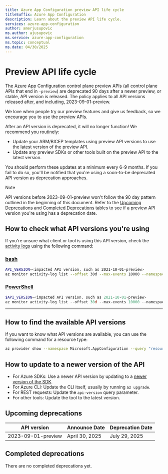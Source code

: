 ```yaml
---
title: Azure App Configuration preview API life cycle
titleSuffix: Azure App Configuration
description: Learn about the preview API life cycle.
services: azure-app-configuration
author: amerjusupovic
ms.author: ajusupovic
ms.service: azure-app-configuration
ms.topic: conceptual
ms.date: 04/30/2025
---
```


# Preview API life cycle

The Azure App Configuration control plane preview APIs (all control plane APIs that end in `-preview`) are deprecated 90 days after a newer preview, or stable, API version is released. The policy applies to all API versions released after, and including, 2023-09-01-preview.

We love when people try our preview features and give us feedback, so we encourage you to use the preview APIs.

After an API version is deprecated, it will no longer function! We recommend you routinely:
- Update your ARM/BICEP templates using preview API versions to use the latest version of the preview API.
- Update any preview SDKs or other tools built on the preview API to the latest version.

You should perform these updates at a minimum every 6-9 months. If you fail to do so, you'll be notified that you're using a soon-to-be deprecated API version as deprecation approaches.

> [!NOTE]
> API versions before 2023-09-01-preview won't follow the 90 day pattern outlined in the beginning of this document. Refer to the [Upcoming Deprecations](#upcoming-deprecations) and [Completed Deprecations](#completed-deprecations) tables to see if a preview API version you're using has a deprecation date. 

## How to check what API versions you're using

If you're unsure what client or tool is using this API version, check the [activity logs](/azure/azure-monitor/essentials/activity-log)
using the following command:

### [bash](#tab/bash)

```bash
API_VERSION=<impacted API version, such as 2021-10-01-preview>
az monitor activity-log list --offset 30d --max-events 10000 --namespace Microsoft.AppConfiguration --query "[?eventName.value == 'EndRequest' && httpRequest.uri != null && contains(httpRequest.uri, '$API_VERSION')].[eventTimestamp, httpRequest.uri]" --output table
```

### [PowerShell](#tab/PowerShell)

```powershell
$API_VERSION=<impacted API version, such as 2021-10-01-preview>
az monitor activity-log list --offset 30d --max-events 10000 --namespace Microsoft.AppConfiguration | ConvertFrom-Json | Where-Object { $_.eventName.value -eq "EndRequest" -and $_.httpRequest.uri -match $API_VERSION } | Select-Object eventTimestamp, httpRequest | Format-Table -Wrap -AutoSize
```

---

## How to find the available API versions

If you want to know what API versions are available, you can use the following command for a resource type:

```bash
az provider show --namespace Microsoft.AppConfiguration --query "resourceTypes[?resourceType=='configurationStores'].apiVersions"
```

## How to update to a newer version of the API

- For Azure SDKs: Use a newer API version by updating to a [newer version of the SDK](https://github.com/Azure/AppConfiguration?tab=readme-ov-file#sdks).
- For Azure CLI: Update the CLI itself, usually by running `az upgrade`.
- For REST requests: Update the `api-version` query parameter.
- For other tools: Update the tool to the latest version.

## Upcoming deprecations

| API version        | Announce Date     | Deprecation Date  |
|--------------------|-------------------|-------------------|
| 2023-09-01-preview | April 30, 2025    | July 29, 2025     |

## Completed deprecations

There are no completed deprecations yet.
